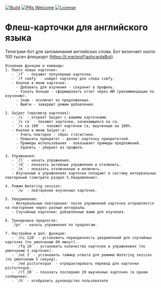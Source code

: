 [![Build](https://github.com/OlegCheban/Flashcards/actions/workflows/mvn.yml/badge.svg)](https://github.com/OlegCheban/Flashcards/actions/workflows/mvn.yml)
[![PRs Welcome](https://img.shields.io/badge/PRs-welcome-brightgreen.svg?style=flat-square)](https://makeapullrequest.com)
[![License](https://img.shields.io/badge/license-MIT-green.svg)](https://github.com/OlegCheban/Flashcards/blob/master/LICENSE)

# Флеш-карточки для английского языка
Телеграм-бот для запоминания английских слова. Бот включает около 100 тысяч флешкарт (https://t.me/proFlashcardsBot).

```
Основные функции и команды:
1. Поиск новых карточек:
   - `/f` - покажет популярные карточки.
   - `/f comfy` - найдет карточку для слова comfy.
   - Кнопки в меню карточки:
     - Добавить для изучения - сохранит в профиль.
     - Узнать больше - сформировать отчет через ИИ (рекоммендации по изучению).
     - Знаю - исключит из предложенных.
     - Выйти - завершит режим добавления.

2. Swiper (просмотр карточек):
   - `/s` - откроет Swiper с вашими карточками.
   - `/s ca` - покажет карточки, начинающиеся на ca.
   - `/s ca 100` - покажет карточки ca, выученные на 100%.
   - Кнопки в меню Swiper-а:
     - Учить повторно - сброс статистики.
     - Повысить приоритет - делает карточку приоритетной.
     - Примеры использования - показывает примеры предложений.
     - Удалить - убирает из профиля.

3. Упражнения:
   - `/l` - начать упражнения.
   - `/d` - показать активные упражнения и отключить.
   - `/e` - показать отключенные и включить.
   - Изученные в упражнениях карточки попадают в систему интервальных повторений (смотрите раздел 5.Уведомления).

4. Режим Watering session:
   - `/w` - повторение изученных карточек.

5. Уведомления:
   - Интервальные повторения: после упражнений карточка отправляется на повторение через разные интервалы.
   - Случайные карточки: добавленные вами для изучения.

6. Тренировка предлогов:
   `/pr` - начать упражнения по предлогам.

7. Настройки и доп. функции:
   - `/ni 120` - установить периодичность уведомлений для случайных карточек (по умолчанию 60 минут).
   - `/fq 10` - установить количество карточек в упражнениях (по умолчанию 5 карточек).
   - `/wt 3` - установить таймер ответа для режима Watering session (по умолчанию 5 секунд).
   - `/ed picturesque` - отредактировать перевод для карточки picturesque.
   - `/rl 20` - показать последние 20 выученных карточек (в одном сообщении).
   - `/h` - отобразить руководство пользователя
```
  
   
